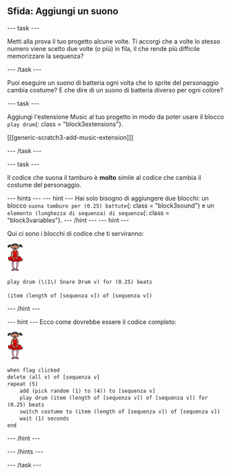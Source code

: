 ## Sfida: Aggiungi un suono

\--- task \---

Metti alla prova il tuo progetto alcune volte. Ti accorgi che a volte lo stesso numero viene scelto due volte (o più) in fila, il che rende più difficile memorizzare la sequenza?

\--- /task \---

Puoi eseguire un suono di batteria ogni volta che lo sprite del personaggio cambia costume? E che dire di un suono di batteria diverso per ogni colore?

\--- task \---

Aggiungi l'estensione Music al tuo progetto in modo da poter usare il blocco `play drum`{: class = "block3extensions"}.

[[[generic-scratch3-add-music-extension]]]

\--- /task \---

\--- task \---

Il codice che suona il tamburo è **molto** simile al codice che cambia il costume del personaggio.

\--- hints \--- \--- hint \--- Hai solo bisogno di aggiungere due blocchi: un blocco `suona tamburo per (0.25) battute`{: class = "block3sound"} e un `elemento (lunghezza di sequenza) di sequenza`{: class = "block3variables"}. \--- /hint \--- \--- hint \---

Qui ci sono i blocchi di codice che ti serviranno:

![ballerina](images/ballerina.png)

```blocks3
play drum (\(1\) Snare Drum v) for (0.25) beats

(item (length of [sequenza v]) of [sequenza v])
```

\--- /hint \---

\--- hint \--- Ecco come dovrebbe essere il codice completo:

![ballerina](images/ballerina.png)

```blocks3
when flag clicked
delete (all v) of [sequenza v]
repeat (5)
    add (pick random (1) to (4)) to [sequenza v]
    play drum (item (length of [sequenza v]) of [sequenza v]) for (0.25) beats
    switch costume to (item (length of [sequenza v]) of [sequenza v])
    wait (1) seconds
end
```

\--- /hint \---

\--- /hints \---

\--- /task \---